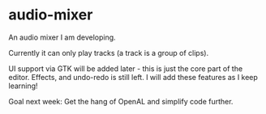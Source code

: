 # audio-mixer
An audio mixer I am developing.

Currently it can only play tracks (a track is a group of clips).

UI support via GTK will be added later - this is just the core part of the editor. Effects, and undo-redo is still left. I will add these features as I keep learning!

Goal next week: Get the hang of OpenAL and simplify code further.
